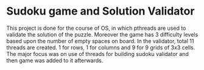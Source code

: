 # Sudoku game and Solution Validator
 This project is done for the course of OS, in which pthreads are used to validate the solution of the puzzle. Moreover the game has 3 difficulty levels based upon the number of empty spaces on board. In the validator, total 11 threads are created. 1 for rows, 1 for columns and 9 for 9 grids of 3x3 cells. The major focus was on use of threads for building sudoku validator and then game was added to it afterwards.
